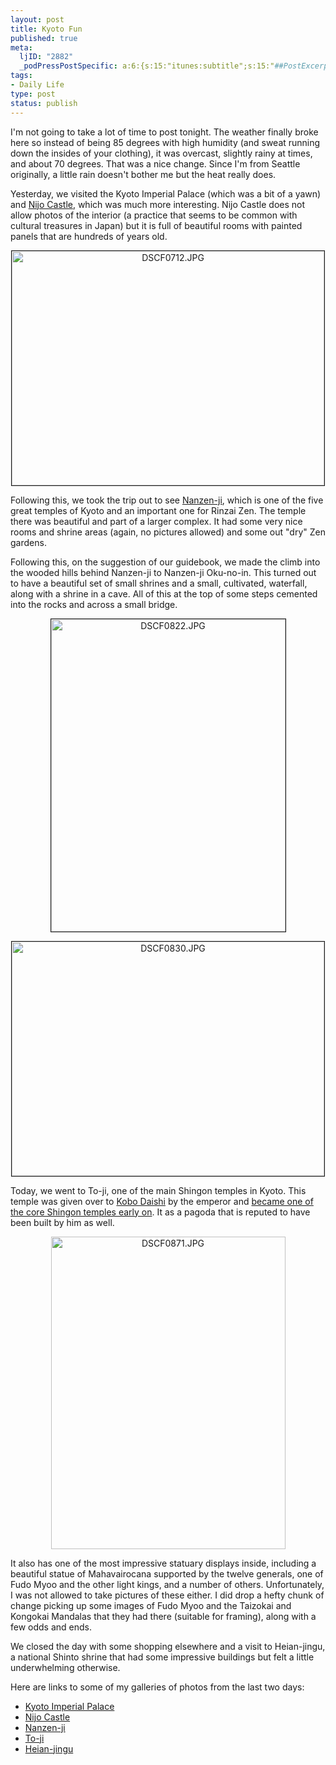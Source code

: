 ```yaml
--- 
layout: post
title: Kyoto Fun
published: true
meta: 
  ljID: "2882"
  _podPressPostSpecific: a:6:{s:15:"itunes:subtitle";s:15:"##PostExcerpt##";s:14:"itunes:summary";s:15:"##PostExcerpt##";s:15:"itunes:keywords";s:17:"##WordPressCats##";s:13:"itunes:author";s:10:"##Global##";s:15:"itunes:explicit";s:7:"Default";s:12:"itunes:block";s:7:"Default";}
tags: 
- Daily Life
type: post
status: publish
---
```

I'm not going to take a lot of time to post tonight. The weather finally broke here so instead of being 85 degrees with high humidity (and sweat running down the insides of your clothing), it was overcast, slightly rainy at times, and about 70 degrees. That was a nice change. Since I'm from Seattle originally, a little rain doesn't bother me but the heat really does. <lj-cut text="read the rest...">

Yesterday, we visited the Kyoto Imperial Palace (which was a bit of a yawn) and <a href="http://en.wikipedia.org/wiki/Nijo_Castle">Nijo Castle</a>, which was much more interesting. Nijo Castle does not allow photos of the interior (a practice that seems to be common with cultural treasures in Japan) but it is full of beautiful rooms with painted panels that are hundreds of years old.
<p style="text-align: center"><a href="http://www.flickr.com/photos/albill/1452190722/" title="Photo Sharing">
<img src="http://farm2.static.flickr.com/1053/1452190722_23499440dd.jpg" alt="DSCF0712.JPG" border="1" height="375" width="500" /></a></p>
Following this, we took the trip out to see <a href="http://en.wikipedia.org/wiki/Nanzen-ji">Nanzen-ji</a>, which is one of the five great temples of Kyoto and an important one for Rinzai Zen. The temple there was beautiful and part of a larger complex. It had some very nice rooms and shrine areas (again, no pictures allowed) and some out "dry" Zen gardens.

Following this, on the suggestion of our guidebook, we made the climb into the wooded hills behind Nanzen-ji to Nanzen-ji Oku-no-in. This turned out to have a beautiful set of small shrines and a small, cultivated, waterfall, along with a shrine in a cave. All of this at the top of some steps cemented into the rocks and across a small bridge.

<p style="text-align: center"><a href="http://www.flickr.com/photos/albill/1452282620/" title="Photo Sharing"><img src="http://farm2.static.flickr.com/1036/1452282620_243e100b55.jpg" alt="DSCF0822.JPG" border="1" height="500" width="375" /></a></p>

<p style="text-align: center"><a href="http://www.flickr.com/photos/albill/1451429529/" title="Photo Sharing"><img src="http://farm2.static.flickr.com/1393/1451429529_04278f1f2d.jpg" alt="DSCF0830.JPG" border="1" height="375" width="500" /></a></p>

Today, we went to To-ji, one of the main Shingon temples in Kyoto. This temple was given over to <a href="http://en.wikipedia.org/wiki/K%C5%ABkai">Kobo Daishi</a> by the emperor and <a href="http://en.wikipedia.org/wiki/K%C5%ABkai#The_T.C5.8D-ji_Period">became one of the core Shingon temples early on</a>. It as a pagoda that is reputed to have been built by him as well.

<p style="text-align: center"><a href="http://www.flickr.com/photos/albill/1456764247/" title="Photo Sharing"><img src="http://farm2.static.flickr.com/1021/1456764247_0fc79712ef.jpg" alt="DSCF0871.JPG" height="500" width="375" /></a></p>

It also has one of the most impressive statuary displays inside, including a beautiful statue of Mahavairocana supported by the twelve generals, one of Fudo Myoo and the other light kings, and a number of others. Unfortunately, I was not allowed to take pictures of these either. I did drop a hefty chunk of change picking up some images of Fudo Myoo and the Taizokai and Kongokai Mandalas that they had there (suitable for framing), along with a few odds and ends.

We closed the day with some shopping elsewhere and a visit to Heian-jingu, a national Shinto shrine that had some impressive buildings but felt a little underwhelming otherwise.

Here are links to some of my galleries of photos from the last two days:
<ul><li><a href="http://www.flickr.com/photos/albill/sets/72157602191202293/">Kyoto Imperial Palace</a></li>
<li><a href="http://www.flickr.com/photos/albill/sets/72157602183814866/">Nijo Castle</a></li>
<li><a href="http://www.flickr.com/photos/albill/sets/72157602191481133/">Nanzen-ji</a></li>
<li><a href="http://www.flickr.com/photos/albill/sets/72157602203255923/">To-ji</a></li>
<li><a href="http://www.flickr.com/photos/albill/sets/72157602203274971/">Heian-jingu</a></li></ul>
